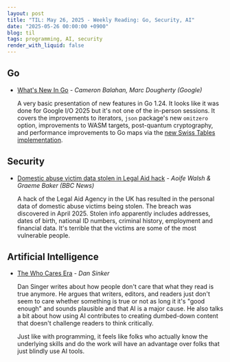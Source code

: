 ```yaml
---
layout: post
title: "TIL: May 26, 2025 - Weekly Reading: Go, Security, AI"
date: "2025-05-26 00:00:00 +0900"
blog: til
tags: programming, AI, security
render_with_liquid: false
---
```


## Go

- [What's New In Go](https://www.youtube.com/watch?v=kj80m-umOxs) - _Cameron Balahan, Marc Dougherty (Google)_

    A very basic presentation of new features in Go 1.24. It looks like it was
    done for Google I/O 2025 but it's not one of the in-person sessions. It
    covers the improvements to iterators, `json` package's new `omitzero`
    option, improvements to WASM targets, post-quantum cryptography,
    and performance improvements to Go maps via the [new Swiss Tables
    implementation](https://go.dev/blog/swisstable).

## Security

- [Domestic abuse victim data stolen in Legal Aid hack](https://www.bbc.com/news/articles/cgr5g4pv2l0o) - _Aoife Walsh & Graeme Baker (BBC News)_

    A hack of the Legal Aid Agency in the UK has resulted in the personal data
    of domestic abuse victims being stolen. The breach was discovered in
    April 2025. Stolen info apparently includes addresses, dates of birth,
    national ID numbers, criminal history, employment and financial data. It's
    terrible that the victims are some of the most vulnerable people.

## Artificial Intelligence

- [The Who Cares Era](https://dansinker.com/posts/2025-05-23-who-cares/) - _Dan Sinker_

    Dan Singer writes about how people don't care that what they read is true
    anymore. He argues that writers, editors, and readers just don't seem to
    care whether something is true or not as long it it's "good enough" and
    sounds plausible and that AI is a major cause. He also talks a bit about how
    using AI contributes to creating dumbed-down content that doesn't challenge
    readers to think critically.

    Just like with programming, it feels like folks who actually know the
    underlying skills and do the work will have an advantage over folks that
    just blindly use AI tools.
